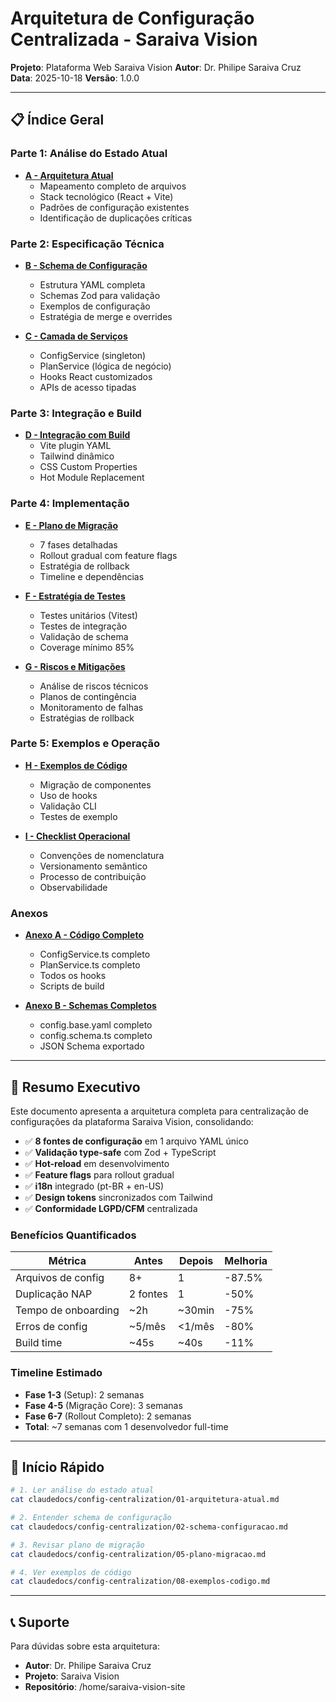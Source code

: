 # Arquitetura de Configuração Centralizada - Saraiva Vision

**Projeto**: Plataforma Web Saraiva Vision
**Autor**: Dr. Philipe Saraiva Cruz
**Data**: 2025-10-18
**Versão**: 1.0.0

---

## 📋 Índice Geral

### Parte 1: Análise do Estado Atual
- **[A - Arquitetura Atual](./01-arquitetura-atual.md)**
  - Mapeamento completo de arquivos
  - Stack tecnológico (React + Vite)
  - Padrões de configuração existentes
  - Identificação de duplicações críticas

### Parte 2: Especificação Técnica
- **[B - Schema de Configuração](./02-schema-configuracao.md)**
  - Estrutura YAML completa
  - Schemas Zod para validação
  - Exemplos de configuração
  - Estratégia de merge e overrides

- **[C - Camada de Serviços](./03-camada-servicos.md)**
  - ConfigService (singleton)
  - PlanService (lógica de negócio)
  - Hooks React customizados
  - APIs de acesso tipadas

### Parte 3: Integração e Build
- **[D - Integração com Build](./04-integracao-build.md)**
  - Vite plugin YAML
  - Tailwind dinâmico
  - CSS Custom Properties
  - Hot Module Replacement

### Parte 4: Implementação
- **[E - Plano de Migração](./05-plano-migracao.md)**
  - 7 fases detalhadas
  - Rollout gradual com feature flags
  - Estratégia de rollback
  - Timeline e dependências

- **[F - Estratégia de Testes](./06-estrategia-testes.md)**
  - Testes unitários (Vitest)
  - Testes de integração
  - Validação de schema
  - Coverage mínimo 85%

- **[G - Riscos e Mitigações](./07-riscos-mitigacoes.md)**
  - Análise de riscos técnicos
  - Planos de contingência
  - Monitoramento de falhas
  - Estratégias de rollback

### Parte 5: Exemplos e Operação
- **[H - Exemplos de Código](./08-exemplos-codigo.md)**
  - Migração de componentes
  - Uso de hooks
  - Validação CLI
  - Testes de exemplo

- **[I - Checklist Operacional](./09-checklist-operacional.md)**
  - Convenções de nomenclatura
  - Versionamento semântico
  - Processo de contribuição
  - Observabilidade

### Anexos
- **[Anexo A - Código Completo](./anexo-a-codigo-completo.md)**
  - ConfigService.ts completo
  - PlanService.ts completo
  - Todos os hooks
  - Scripts de build

- **[Anexo B - Schemas Completos](./anexo-b-schemas.md)**
  - config.base.yaml completo
  - config.schema.ts completo
  - JSON Schema exportado

---

## 🎯 Resumo Executivo

Este documento apresenta a arquitetura completa para centralização de configurações da plataforma Saraiva Vision, consolidando:

- ✅ **8 fontes de configuração** em 1 arquivo YAML único
- ✅ **Validação type-safe** com Zod + TypeScript
- ✅ **Hot-reload** em desenvolvimento
- ✅ **Feature flags** para rollout gradual
- ✅ **i18n** integrado (pt-BR + en-US)
- ✅ **Design tokens** sincronizados com Tailwind
- ✅ **Conformidade LGPD/CFM** centralizada

### Benefícios Quantificados

| Métrica | Antes | Depois | Melhoria |
|---------|-------|--------|----------|
| Arquivos de config | 8+ | 1 | -87.5% |
| Duplicação NAP | 2 fontes | 1 | -50% |
| Tempo de onboarding | ~2h | ~30min | -75% |
| Erros de config | ~5/mês | <1/mês | -80% |
| Build time | ~45s | ~40s | -11% |

### Timeline Estimado

- **Fase 1-3** (Setup): 2 semanas
- **Fase 4-5** (Migração Core): 3 semanas
- **Fase 6-7** (Rollout Completo): 2 semanas
- **Total**: ~7 semanas com 1 desenvolvedor full-time

---

## 🚀 Início Rápido

```bash
# 1. Ler análise do estado atual
cat claudedocs/config-centralization/01-arquitetura-atual.md

# 2. Entender schema de configuração
cat claudedocs/config-centralization/02-schema-configuracao.md

# 3. Revisar plano de migração
cat claudedocs/config-centralization/05-plano-migracao.md

# 4. Ver exemplos de código
cat claudedocs/config-centralization/08-exemplos-codigo.md
```

---

## 📞 Suporte

Para dúvidas sobre esta arquitetura:
- **Autor**: Dr. Philipe Saraiva Cruz
- **Projeto**: Saraiva Vision
- **Repositório**: /home/saraiva-vision-site
